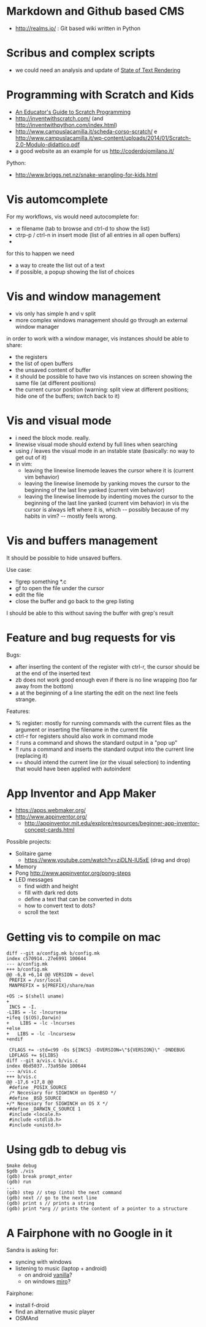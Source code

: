 # Markdown and Github based CMS

- http://realms.io/ : Git based wiki written in Python

# Scribus and complex scripts

- we could need an analysis and update of [State of Text Rendering](http://behdad.org/text/)

# Programming with Scratch and Kids

- [An Educator's Guide to Scratch Programming](http://www.scratchprogramming.org/)
- http://inventwithscratch.com/ (and http://inventwithpython.com/index.html)
- http://www.campuslacamilla.it/scheda-corso-scratch/ e http://www.campuslacamilla.it/wp-content/uploads/2014/01/Scratch-2.0-Modulo-didattico.pdf
- a good website as an example for us http://coderdojomilano.it/

Python:
- http://www.briggs.net.nz/snake-wrangling-for-kids.html

# Vis automcomplete

For my workflows, vis would need autocomplete for:
- :e filename (tab to browse and ctrl-d to show the list)
- ctrp-p / ctrl-n in insert mode (list of all entries in all open buffers)
- 

for this to happen we need
- a way to create the list out of a text
- if possible, a popup showing the list of choices


# Vis and window management

- vis only has simple h and v split
- more complex windows management should go through an external window manager

in order to work with a window manager, vis instances should be able to share:
- the registers
- the list of open buffers
- the unsaved content of buffer
- it should be possible to have two vis instances on screen showing the same file (at different positions)
- the current cursor position (warning: split view at different positions; hide one of the buffers; switch back to it)

# Vis and visual mode

- i need the block mode. really.
- linewise visual mode should extend by full lines when searching
- using / leaves the visual mode in an instable state (basically: no way to get out of it)
- in vim:
    - leaving the linewise linemode leaves the cursor where it is (current vim behavior)
    - leaving the linewise linemode by yanking moves the cursor to the beginning of the last line yanked (current vim behavior)
    - leaving the linewise linemode by indenting moves the cursor to the beginning of the last line yanked (current vim behavior)
  in vis the cursor is always left where it is, which -- possibly because of my habits in vim? -- mostly feels wrong.
 
# Vis and buffers management

It should be possible to hide unsaved buffers.

Use case:

- !!grep something *.c
- gf to open the file under the cursor
- edit the file
- close the buffer and go back to the grep listing

I should be able to this without saving the buffer with grep's result

# Feature and bug requests for vis

Bugs:

- after inserting the content of the register with ctrl-r, the cursor should be at the end of the inserted text
- zb does not work good enough even if there is no line wrapping (too far away from the bottom)
- a at the beginning of a line starting the edit on the next line feels strange.

Features:

- % register: mostly for running commands with the current files as the argument or inserting the filename in the current file
- ctrl-r for registers should also work in command mode
- :! runs a command and shows the standard output in a "pop up"
- !! runs a command and inserts the standard output into the current line (replacing it)
- == should intend the current line (or the visual selection) to indenting that would have been applied with autoindent

# App Inventor and App Maker

- https://apps.webmaker.org/
- http://www.appinventor.org/
  - http://appinventor.mit.edu/explore/resources/beginner-app-inventor-concept-cards.html

Possible projects:
- Solitaire game
  - https://www.youtube.com/watch?v=ziDLN-lU5xE (drag and drop)
- Memory
- Pong http://www.appinventor.org/pong-steps
- LED messages
  - find width and height
  - fill with dark red dots
  - define a text that can be converted in dots
  - how to convert text to dots?
  - scroll the text

# Getting vis to compile on mac

~~~
diff --git a/config.mk b/config.mk
index c570914..27e6991 100644
--- a/config.mk
+++ b/config.mk
@@ -6,8 +6,14 @@ VERSION = devel
 PREFIX = /usr/local
 MANPREFIX = ${PREFIX}/share/man
 
+OS := $(shell uname)
+
 INCS = -I.
-LIBS = -lc -lncursesw
+ifeq ($(OS),Darwin)
+    LIBS = -lc -lncurses
+else
+	LIBS = -lc -lncursesw
+endif
 
 CFLAGS += -std=c99 -Os ${INCS} -DVERSION=\"${VERSION}\" -DNDEBUG
 LDFLAGS += ${LIBS}
diff --git a/vis.c b/vis.c
index 0bd5037..73a958e 100644
--- a/vis.c
+++ b/vis.c
@@ -17,6 +17,8 @@
 #define _POSIX_SOURCE
 /* Necessary for SIGWINCH on OpenBSD */
 #define _BSD_SOURCE
+/* Necessary for SIGWINCH on OS X */
+#define _DARWIN_C_SOURCE 1
 #include <locale.h>
 #include <stdlib.h>
 #include <unistd.h>

~~~


# Using gdb to debug vis

~~~
$make debug
$gdb ./vis
(gdb) break prompt_enter
(gdb) run
...
(gdb) step // step (into) the next command
(gdb) next // go to the next line
(gdb) print s // prints a string
(gdb) print *arg // prints the content of a pointer to a structure
~~~

# A Fairphone with no Google in it

Sandra is asking for:
- syncing with windows
- listening to music (laptop + android)
  - on android [vanilla](https://github.com/adrian-bl/vanilla)?
  - on windows [miro](http://www.getmiro.com/)?

Fairphone:
- install f-droid
- find an alternative music player
- OSMAnd
